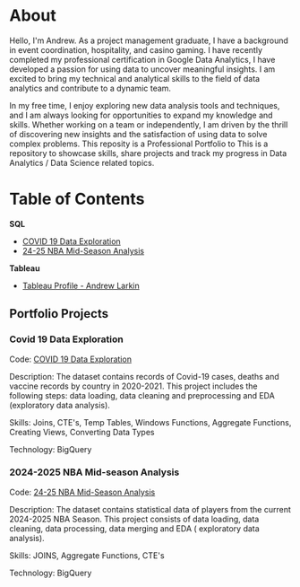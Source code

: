 # About
Hello, I'm Andrew. As a project management graduate, I have a background in event coordination, hospitality, and casino gaming. I have recently completed my professional certification in Google Data Analytics, I have developed a passion for using data to uncover meaningful insights. I am excited to bring my technical and analytical skills to the field of data analytics and contribute to a dynamic team.

In my free time, I enjoy exploring new data analysis tools and techniques, and I am always looking for opportunities to expand my knowledge and skills. Whether working on a team or independently, I am driven by the thrill of discovering new insights and the satisfaction of using data to solve complex problems. This reposity is a Professional Portfolio to This is a repository to showcase skills, share projects and track my progress in Data Analytics / Data Science related topics.

# Table of Contents

**SQL**
- [COVID 19 Data Exploration](https://github.com/andrewlarkin21/PortfolioProjects/blob/main/PortfolioProject_Covid.sql)
- [24-25 NBA Mid-Season Analysis](https://github.com/andrewlarkin21/PortfolioProjects/blob/main/2024-2025%20NBA%20Midseason%20Analysis)

**Tableau**
- [Tableau Profile - Andrew Larkin](https://public.tableau.com/app/profile/andrew.larkin/vizzes)

## Portfolio Projects
### Covid 19 Data Exploration
Code: [COVID 19 Data Exploration](https://github.com/andrewlarkin21/PortfolioProjects/blob/main/PortfolioProject_Covid.sql)

Description: The dataset contains records of Covid-19 cases, deaths and vaccine records by country in 2020-2021. This project includes the following steps: data loading, data cleaning and preprocessing and EDA (exploratory data analysis).

Skills: Joins, CTE's, Temp Tables, Windows Functions, Aggregate Functions, Creating Views, Converting Data Types

Technology: BigQuery

### 2024-2025 NBA Mid-season Analysis
Code: [24-25 NBA Mid-Season Analysis](https://github.com/andrewlarkin21/PortfolioProjects/blob/main/2024-2025%20NBA%20Midseason%20Analysis)

Description: The dataset contains statistical data of players from the current 2024-2025 NBA Season. This project consists of data loading, data cleaning, data processing, data merging and EDA ( exploratory data analysis).

Skills: JOINS, Aggregate Functions, CTE's

Technology: BigQuery
